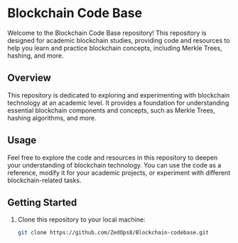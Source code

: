 # Blockchain Code Base

Welcome to the Blockchain Code Base repository! This repository is designed for academic blockchain studies, providing code and resources to help you learn and practice blockchain concepts, including Merkle Trees, hashing, and more.

## Overview

This repository is dedicated to exploring and experimenting with blockchain technology at an academic level. It provides a foundation for understanding essential blockchain components and concepts, such as Merkle Trees, hashing algorithms, and more.

## Usage

Feel free to explore the code and resources in this repository to deepen your understanding of blockchain technology. You can use the code as a reference, modify it for your academic projects, or experiment with different blockchain-related tasks.

## Getting Started

1. Clone this repository to your local machine:

   ```bash
   git clone https://github.com/ZedOps8/Blockchain-codebase.git
